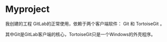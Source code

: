 # Myproject
我创建的工程
GitLab的正常使用，依赖于两个客户端软件： Git 和  TortoiseGit 。

其中Git是GitLab客户端的核心，TortoiseGit只是一个Windows的外壳程序。
